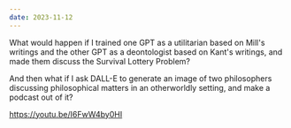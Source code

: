 ```yaml
---
date: 2023-11-12
---
```

What would happen if I trained one GPT as a utilitarian based on Mill's writings and the other GPT as a deontologist based on Kant's writings, and made them discuss the Survival Lottery Problem?

And then what if I ask DALL-E to generate an image of two philosophers discussing philosophical matters in an otherworldly setting, and make a podcast out of it?

https://youtu.be/I6FwW4by0HI